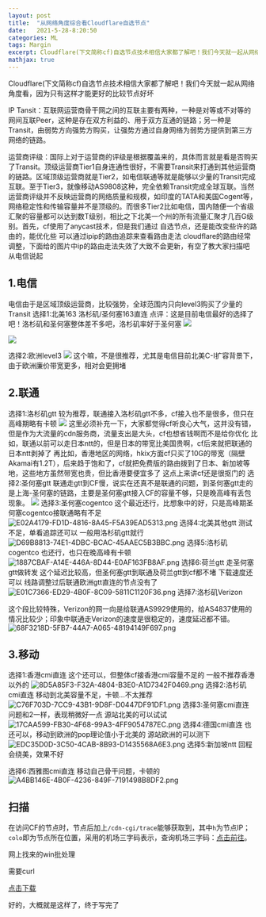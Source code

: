 ```yaml
---
layout: post
title:  "从网络角度综合看Cloudflare自选节点"
date:   2021-5-28-8:20:50
categories: ML
tags: Margin
excerpt: Cloudflare(下文简称cf)自选节点技术相信大家都了解吧！我们今天就一起从网络角度看，因为只有这样才能更好的比较节点好坏
mathjax: true
---
```

Cloudflare(下文简称cf)自选节点技术相信大家都了解吧！我们今天就一起从网络角度看，因为只有这样才能更好的比较节点好坏

IP Tansit：互联网运营商骨干网之间的互联主要有两种，一种是对等或不对等的网间互联Peer，这种是存在双方利益的、用于双方互通的链路；另一种是Transit，由弱势方向强势方购买，让强势方通过自身网络为弱势方提供到第三方网络的链路。

运营商评级：国际上对于运营商的评级是根据覆盖来的，具体而言就是看是否购买了Transit。顶级运营商Tier1自身连通性很好，不需要Transit来打通到其他运营商的链路。区域顶级运营商就是Tier2，如电信联通等就是能够以少量的Transit完成互联。至于Tier3，就像移动AS9808这种，完全依赖Transit完成全球互联。当然运营商评级并不反映运营商的网络质量和规模，如印度的TATA和美国Cogent等，网络稳定性和传输容量并不是顶级的。而很多Tier2比如电信，国内随便一个省级汇聚的容量都可以达到数T级别，相比之下北美一个州的所有流量汇聚才几百G级别。首先，cf使用了anycast技术，但是我们通过
自选节点，还是能改变些许的路由的，能优化些
可以通过ipip的路由追踪来查看路由走法
cloudflare的路由经常调整，下面给的图片中ip的路由走法失效了大致不会更新，有空了教大家扫描吧
从电信说起
## 1.电信
电信由于是区域顶级运营商，比较强势，全球范围内只向level3购买了少量的Transit
选择1:北美163
洛杉矶/圣何塞163直连
点评：这是目前电信最好的选择了吧！洛杉矶和圣何塞整体差不多吧，洛杉矶率好于圣何塞
[![](https://img11.360buyimg.com/ddimg/jfs/t1/188992/38/1327/386265/60913ad2E42009dc4/7dfb7e4a170d3164.png)](https://img11.360buyimg.com/ddimg/jfs/t1/188992/38/1327/386265/60913ad2E42009dc4/7dfb7e4a170d3164.png)

[![](https://img14.360buyimg.com/ddimg/jfs/t1/191811/16/1324/393445/60913ad2Ebf408d4d/b5c7ba5fca9bb9a4.png)](https://img14.360buyimg.com/ddimg/jfs/t1/191811/16/1324/393445/60913ad2Ebf408d4d/b5c7ba5fca9bb9a4.png)

选择2:欧洲level3
[![](https://img14.360buyimg.com/ddimg/jfs/t1/193195/31/1300/403934/60922600E0bb42603/21508f8986cdc9c7.png)](https://img14.360buyimg.com/ddimg/jfs/t1/193195/31/1300/403934/60922600E0bb42603/21508f8986cdc9c7.png)
这个嘛，不是很推荐，尤其是电信目前北美C-I扩容背景下，由于欧洲廉价带宽更多，相对会更拥堵

## 2.联通
选择1:洛杉矶gtt
较为推荐，联通接入洛杉矶gtt不多，cf接入也不是很多，但只在高峰期略有卡顿
[![](https://img14.360buyimg.com/ddimg/jfs/t1/183629/31/4440/446091/60a0fab2E6bd40fad/9dc93923531281f8.png)](https://img14.360buyimg.com/ddimg/jfs/t1/183629/31/4440/446091/60a0fab2E6bd40fad/9dc93923531281f8.png)
这里必须补充一下，大家都觉得cf听良心大气，这并没有错，但是作为大流量的cdn服务商，流量支出是大头，cf也想省钱啊而不是给你优化
比如，联通以前可以走日本ntt的，但是日本的带宽比美国贵啊，cf后来就把联通的日本ntt剥掉了
再比如，香港地区的网络，hkix方面cf只买了10G的带宽（隔壁Akamai有1.2T），后来趋于饱和了，cf就把免费版的路由拨到了日本、新加坡等地，这些地方虽然带宽也贵，但比香港要便宜多了
这点上来讲cf还是很抠门的
选择2:圣何塞gtt
联通走gtt到CF慢，说实在还真不是联通的问题，到圣何塞gtt走的是上海-圣何塞的链路，主要是圣何塞gtt接入CF的容量不够，只是晚高峰有丢包现象。
[![](https://img12.360buyimg.com/ddimg/jfs/t1/176139/19/9867/473531/60a0fb75E1e7cf863/82e67e2c3a3a5512.jpg)](https://img12.360buyimg.com/ddimg/jfs/t1/176139/19/9867/473531/60a0fb75E1e7cf863/82e67e2c3a3a5512.jpg)
选择3:圣何塞cogentco
这个最近还行，比想象中的好，只是高峰期圣何塞cogentco接联通略有不足
![E02A4179-FD1D-4816-8A45-F5A39EAD5313.png](https://img11.360buyimg.com/ddimg/jfs/t1/173791/28/11851/412751/60b0faeaE8eab40fc/caae07823b6aa051.png)
选择4:北美其他gtt
测试不足，单看追踪还可以
一般用洛杉矶gtt就行
![D69B8813-74E1-4DBC-BCAC-45AAEC5B3BBC.png](https://img11.360buyimg.com/ddimg/jfs/t1/187682/21/5396/415381/60b0fb59E882f90f5/47cb908eb154a978.png)
选择5:洛杉矶cogentco
也还行，也只在晚高峰有卡顿
![1887CBAF-A14E-446A-8D44-E0AF163FB8AF.png](https://img12.360buyimg.com/ddimg/jfs/t1/182831/32/6373/388262/60b17db7Efc5e0da0/aa0007854756e111.png)
选择6:荷兰gtt
走圣何塞gtt做转发
这个延迟比较高，但圣何塞gtt到联通及荷兰gtt到cf都不堵
下载速度还可以
线路调整过后联通欧洲gtt直连的节点没有了
![E01C7366-ED29-4B0F-8C09-5811C1120F36.png](https://img14.360buyimg.com/ddimg/jfs/t1/128203/13/19220/433696/60b17e27Eb8c5ac96/d73cc05753c99ab4.png)
选择7:洛杉矶Verizon

这个段比较特殊，Verizon的网一向是给联通AS9929使用的，给AS4837使用的情况比较少；印象中联通走Verizon的速度是很稳定的，速度延迟都不错。
![68F3218D-5FB7-44A7-A065-48194149F697.png](https://img14.360buyimg.com/ddimg/jfs/t1/172297/1/11961/401096/60b17f17E2ac51ecc/d6a2b09fc3399513.png)
## 3.移动
选择1:香港cmi直连
这个还可以，但整体cf接香港cmi容量不足的
一般不推荐香港以外的
![8D5A85F3-F32A-4804-B3E0-A1D7342F0469.png](https://img10.360buyimg.com/ddimg/jfs/t1/172582/37/12073/444449/60b18a55Efa292ead/3cc641413a2c1d01.png)
选择2:洛杉矶cmi直连
移动到北美容量不足，卡顿...不太推荐
![C76F703D-7CC9-43B1-9D8F-D0447DF91DF1.png](https://img12.360buyimg.com/ddimg/jfs/t1/182613/40/6373/428104/60b18af2E1347520f/033e60467f8fda48.png)
选择3:圣何塞cmi直连
问题和2一样，表现稍微好一点
源站北美的可以试试
![17CAA599-FB30-4F68-99A3-4FF9054787EC.png](https://img11.360buyimg.com/ddimg/jfs/t1/181421/21/6422/440152/60b18b31E0bc9d0b2/3d2b817ac61eba8f.png)
选择4:德国cmi直连
也还可以，移动到欧洲的pop理论值小于北美的
源站欧洲的可以测下
![EDC35D0D-3C50-4CAB-8B93-D1435568A6E3.png](https://img11.360buyimg.com/ddimg/jfs/t1/188803/30/5509/422370/60b18b8bE44fa7b57/0f7fd32309858daf.png)
选择5:新加坡ntt
回程会绕美，效果不好

选择6:西雅图cmi直连
移动自己骨干问题，卡顿的
![A4BB146E-4B0F-4236-849F-7191498B8DF2.png](https://img10.360buyimg.com/ddimg/jfs/t1/172969/24/11850/411161/60b18c21E4d3e8b32/a05f244693cdca8f.png)
## 扫描
在访问CF的节点时，节点后加上`/cdn-cgi/trace`能够获取到，其中`h`为节点IP；`colo`即为节点所在位置，采用的机场三字码表示，查询机场三字码：[点击前往](https://airport.supfree.net/)。

网上找来的win批处理

需要curl

[点击下载](https://static.lty.fun/%E5%85%B6%E4%BB%96%E8%B5%84%E6%BA%90/CF/win_bat.zip)

好的，大概就是这样了，终于写完了
